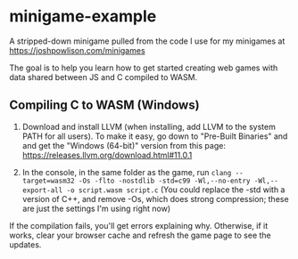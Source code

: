 # minigame-example
A stripped-down minigame pulled from the code I use for my minigames at https://joshpowlison.com/minigames

The goal is to help you learn how to get started creating web games with data shared between JS and C compiled to WASM.

## Compiling C to WASM (Windows)
1. Download and install LLVM (when installing, add LLVM to the system PATH for all users). To make it easy, go down to "Pre-Built Binaries" and and get the "Windows (64-bit)" version from this page: https://releases.llvm.org/download.html#11.0.1
	
2. In the console, in the same folder as the game, run `clang --target=wasm32 -Os -flto -nostdlib -std=c99 -Wl,--no-entry -Wl,--export-all -o script.wasm script.c` (You could replace the -std with a version of C++, and remove -Os, which does strong compression; these are just the settings I'm using right now)

If the compilation fails, you'll get errors explaining why. Otherwise, if it works, clear your browser cache and refresh the game page to see the updates.
